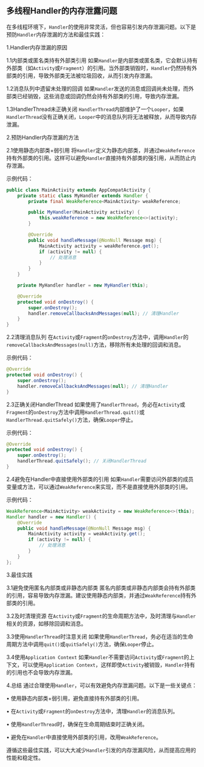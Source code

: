 ## 多线程Handler的内存泄露问题

在多线程环境下，`Handler`的使用非常灵活，但也容易引发内存泄漏问题。以下是预防`Handler`内存泄漏的方法和最佳实践：


1.Handler内存泄漏的原因

1.1内部类或匿名类持有外部类引用
如果`Handler`是内部类或匿名类，它会默认持有外部类（如`Activity`或`Fragment`）的引用。当外部类销毁时，`Handler`仍然持有外部类的引用，导致外部类无法被垃圾回收，从而引发内存泄漏。


1.2消息队列中遗留未处理的回调
如果`Handler`发送的消息或回调尚未处理，而外部类已经销毁，这些消息或回调仍然会持有外部类的引用，导致内存泄漏。


1.3HandlerThread未正确关闭
`HandlerThread`内部维护了一个`Looper`，如果`HandlerThread`没有正确关闭，`Looper`中的消息队列将无法被释放，从而导致内存泄漏。


2.预防Handler内存泄漏的方法

2.1使用静态内部类+弱引用
将`Handler`定义为静态内部类，并通过`WeakReference`持有外部类的引用。这样可以避免`Handler`直接持有外部类的强引用，从而防止内存泄漏。

示例代码：

```java
public class MainActivity extends AppCompatActivity {
    private static class MyHandler extends Handler {
        private final WeakReference<MainActivity> weakReference;

        public MyHandler(MainActivity activity) {
            this.weakReference = new WeakReference<>(activity);
        }

        @Override
        public void handleMessage(@NonNull Message msg) {
            MainActivity activity = weakReference.get();
            if (activity != null) {
                // 处理消息
            }
        }
    }

    private MyHandler handler = new MyHandler(this);

    @Override
    protected void onDestroy() {
        super.onDestroy();
        handler.removeCallbacksAndMessages(null); // 清理Handler
    }
}
```



2.2清理消息队列
在`Activity`或`Fragment`的`onDestroy`方法中，调用`Handler`的`removeCallbacksAndMessages(null)`方法，移除所有未处理的回调和消息。

示例代码：

```java
@Override
protected void onDestroy() {
    super.onDestroy();
    handler.removeCallbacksAndMessages(null); // 清理Handler
}
```



2.3正确关闭HandlerThread
如果使用了`HandlerThread`，务必在`Activity`或`Fragment`的`onDestroy`方法中调用`HandlerThread.quit()`或`HandlerThread.quitSafely()`方法，确保`Looper`停止。

示例代码：

```java
@Override
protected void onDestroy() {
    super.onDestroy();
    handlerThread.quitSafely(); // 关闭HandlerThread
}
```



2.4避免在Handler中直接使用外部类的引用
如果`Handler`需要访问外部类的成员变量或方法，可以通过`WeakReference`来实现，而不是直接使用外部类的引用。

示例代码：

```java
WeakReference<MainActivity> weakActivity = new WeakReference<>(this);
Handler handler = new Handler() {
    @Override
    public void handleMessage(@NonNull Message msg) {
        MainActivity activity = weakActivity.get();
        if (activity != null) {
            // 处理消息
        }
    }
};
```



3.最佳实践

3.1避免使用匿名内部类或非静态内部类
匿名内部类或非静态内部类会持有外部类的引用，容易导致内存泄漏。建议使用静态内部类，并通过`WeakReference`持有外部类的引用。


3.2及时清理资源
在`Activity`或`Fragment`的生命周期方法中，及时清理与`Handler`相关的资源，如移除回调和消息。


3.3使用`HandlerThread`时注意关闭
如果使用`HandlerThread`，务必在适当的生命周期方法中调用`quit()`或`quitSafely()`方法，确保`Looper`停止。


3.4使用`Application Context`
如果`Handler`不需要访问`Activity`或`Fragment`的上下文，可以使用`Application Context`，这样即使`Activity`被销毁，`Handler`持有的引用也不会导致内存泄漏。


4.总结
通过合理使用`Handler`，可以有效避免内存泄漏问题。以下是一些关键点：

• 使用静态内部类+弱引用，避免直接持有外部类的引用。

• 在`Activity`或`Fragment`的`onDestroy`方法中，清理`Handler`的消息队列。

• 使用`HandlerThread`时，确保在生命周期结束时正确关闭。

• 避免在`Handler`中直接使用外部类的引用，改用`WeakReference`。

遵循这些最佳实践，可以大大减少`Handler`引发的内存泄漏风险，从而提高应用的性能和稳定性。